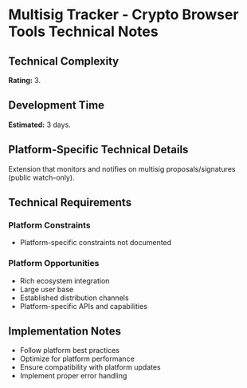 # Multisig Tracker - Crypto Browser Tools Technical Notes

## Technical Complexity
**Rating:** 3.

## Development Time
**Estimated:** 3 days.

## Platform-Specific Technical Details
Extension that monitors and notifies on multisig proposals/signatures (public watch-only).

## Technical Requirements

### Platform Constraints
- Platform-specific constraints not documented

### Platform Opportunities
- Rich ecosystem integration
- Large user base
- Established distribution channels
- Platform-specific APIs and capabilities

## Implementation Notes
- Follow platform best practices
- Optimize for platform performance
- Ensure compatibility with platform updates
- Implement proper error handling

